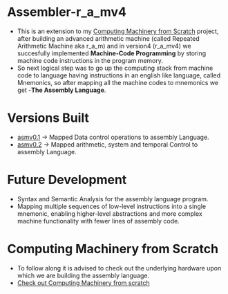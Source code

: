 # Assembler-r_a_mv4
- This is an extension to my [Computing Machinery from Scratch](https://github.com/KARAN-D05/Computing_Machinery_from_Scratch) project, after building an advanced arithmetic machine (called Repeated  Arithmetic Machine aka r_a_m) and in version4 (r_a_mv4) we succesfully implemented 
**Machine-Code Programming** by storing machine code instructions in the program memory.
- So next logical step was to go up the computing stack from machine code to language having instructions in an english like language, called Mnemonics, so after mapping all the machine codes to
 mnemonics we get -**The Assembly Language**.

# Versions Built
- [asmv0.1](asm-v0/asm-v0.1) -> Mapped Data control operations to assembly Language.
- [asmv0.2](asm-v0/asm-v0.2) -> Mapped arithmetic, system and temporal Control to assembly Language.

# Future Development 
- Syntax and Semantic Analysis for the assembly language program.
- Mapping multiple sequences of low-level instructions into a single mnemonic, enabling higher-level abstractions and more complex machine functionality with fewer lines of assembly code.
  
# Computing Machinery from Scratch
- To follow along it is advised to check out the underlying hardware upon which we are building the assembly language.
- [Check out Computing Machinery from scratch](https://github.com/KARAN-D05/Computing_Machinery_from_Scratch)
